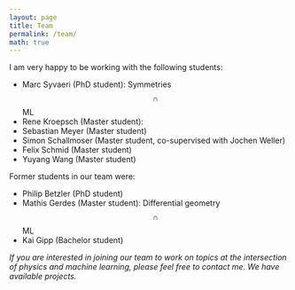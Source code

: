 ```yaml
---
layout: page
title: Team
permalink: /team/
math: true
---
```

<script type="text/javascript" async
  src="https://cdn.mathjax.org/mathjax/latest/MathJax.js?config=TeX-MML-AM_CHTML">
</script>

I am very happy to be working with the following students:

- Marc Syvaeri (PhD student): Symmetries   $$ \cap $$   ML
- Rene Kroepsch (Master student): 
- Sebastian Meyer (Master student)
- Simon Schallmoser (Master student, co-supervised with Jochen Weller)
- Felix Schmid (Master student)
- Yuyang Wang (Master student)

Former students in our team were:

- Philip Betzler (PhD student)
- Mathis Gerdes (Master student): Differential geometry $$ \cap $$ ML 
- Kai Gipp (Bachelor student)


*If you are interested in joining our team to work on topics at the intersection of physics and machine learning, please feel free to contact me. We have available projects.*
